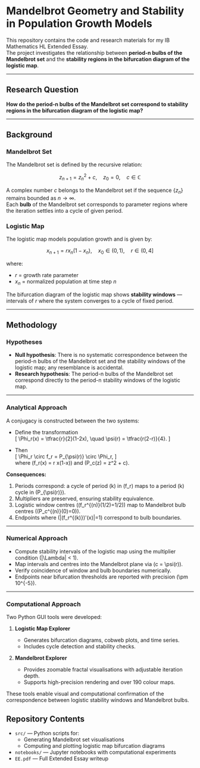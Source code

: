 # Mandelbrot Geometry and Stability in Population Growth Models

This repository contains the code and research materials for my IB Mathematics HL Extended Essay.  
The project investigates the relationship between **period-n bulbs of the Mandelbrot set** and the **stability regions in the bifurcation diagram of the logistic map**.

---

## Research Question

**How do the period-n bulbs of the Mandelbrot set correspond to stability regions in the bifurcation diagram of the logistic map?**

---

## Background

### Mandelbrot Set

The Mandelbrot set is defined by the recursive relation:

$$
z_{n+1} = z_n^2 + c, \quad z_0 = 0, \quad c \in \mathbb{C}
$$

A complex number $c$ belongs to the Mandelbrot set if the sequence $\{z_n\}$ remains bounded as $n \to \infty$.  
Each **bulb** of the Mandelbrot set corresponds to parameter regions where the iteration settles into a cycle of given period.

### Logistic Map

The logistic map models population growth and is given by:

$$
x_{n+1} = r x_n (1 - x_n), \quad x_0 \in (0,1), \quad r \in (0,4]
$$

where:
- $r$ = growth rate parameter  
- $x_n$ = normalized population at time step $n$

The bifurcation diagram of the logistic map shows **stability windows** — intervals of $r$ where the system converges to a cycle of fixed period.

---

## Methodology

### Hypotheses
- **Null hypothesis**: There is no systematic correspondence between the period-n bulbs of the Mandelbrot set and the stability windows of the logistic map; any resemblance is accidental.  
- **Research hypothesis**: The period-n bulbs of the Mandelbrot set correspond directly to the period-n stability windows of the logistic map.

---

### Analytical Approach
A conjugacy is constructed between the two systems:

- Define the transformation  
  \[
  \Phi_r(x) = \tfrac{r}{2}(1-2x), \quad \psi(r) = \tfrac{r(2-r)}{4}.
  \]  

- Then  
  \[
  \Phi_r \circ f_r = P_{\psi(r)} \circ \Phi_r,
  \]  
  where \(f_r(x) = r x(1-x)\) and \(P_c(z) = z^2 + c\).  

**Consequences:**
1. Periods correspond: a cycle of period \(k\) in \(f_r\) maps to a period \(k\) cycle in \(P_{\psi(r)}\).  
2. Multipliers are preserved, ensuring stability equivalence.  
3. Logistic window centres (\(f_r^{(n)}(1/2)=1/2\)) map to Mandelbrot bulb centres (\(P_c^{(n)}(0)=0\)).  
4. Endpoints where \(|(f_r^{(k)})'(x)|=1\) correspond to bulb boundaries.

---

### Numerical Approach
- Compute stability intervals of the logistic map using the multiplier condition \(|\Lambda| < 1\).  
- Map intervals and centres into the Mandelbrot plane via \(c = \psi(r)\).  
- Verify coincidence of window and bulb boundaries numerically.  
- Endpoints near bifurcation thresholds are reported with precision \(\pm 10^{-5}\).

---

### Computational Approach
Two Python GUI tools were developed:

1. **Logistic Map Explorer**  
   - Generates bifurcation diagrams, cobweb plots, and time series.  
   - Includes cycle detection and stability checks.

2. **Mandelbrot Explorer**  
   - Provides zoomable fractal visualisations with adjustable iteration depth.  
   - Supports high-precision rendering and over 190 colour maps.  

These tools enable visual and computational confirmation of the correspondence between logistic stability windows and Mandelbrot bulbs.


## Repository Contents

- `src/` — Python scripts for:
  - Generating Mandelbrot set visualisations
  - Computing and plotting logistic map bifurcation diagrams
- `notebooks/` — Jupyter notebooks with computational experiments
- `EE.pdf` — Full Extended Essay writeup

